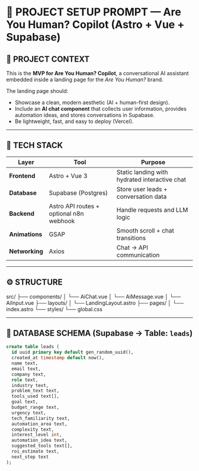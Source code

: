 # 🚀 PROJECT SETUP PROMPT — Are You Human? Copilot (Astro + Vue + Supabase)

## 🧠 PROJECT CONTEXT

This is the **MVP for Are You Human? Copilot**, a conversational AI assistant embedded inside a landing page for the *Are You Human?* brand.

The landing page should:
- Showcase a clean, modern aesthetic (AI + human-first design).
- Include an **AI chat component** that collects user information, provides automation ideas, and stores conversations in Supabase.
- Be lightweight, fast, and easy to deploy (Vercel).

---

## 🧩 TECH STACK

| Layer | Tool | Purpose |
|--------|------|----------|
| **Frontend** | Astro + Vue 3 | Static landing with hydrated interactive chat |
| **Database** | Supabase (Postgres) | Store user leads + conversation data |
| **Backend** | Astro API routes + optional n8n webhook | Handle requests and LLM logic |
| **Animations** | GSAP | Smooth scroll + chat transitions |
| **Networking** | Axios | Chat → API communication |

---

## ⚙️ STRUCTURE

src/
 ├── components/
 │    └── AiChat.vue
 │    └── AiMessage.vue
 │    └── AiInput.vue
 ├── layouts/
 │    └── LandingLayout.astro
 ├── pages/
 │    └── index.astro
 └── styles/
      └── global.css

---

## 🧱 DATABASE SCHEMA (Supabase → Table: `leads`)

```sql
create table leads (
  id uuid primary key default gen_random_uuid(),
  created_at timestamp default now(),
  name text,
  email text,
  company text,
  role text,
  industry text,
  problem_text text,
  tools_used text[],
  goal text,
  budget_range text,
  urgency text,
  tech_familiarity text,
  automation_area text,
  complexity text,
  interest_level int,
  automation_idea text,
  suggested_tools text[],
  roi_estimate text,
  next_step text
);